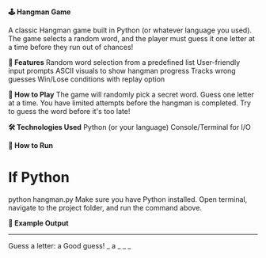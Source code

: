 **🕹️ Hangman Game**

A classic Hangman game built in Python (or whatever language you used). The game selects a random word, and the player must guess it one letter at a time before they run out of chances!

**🎯 Features**
Random word selection from a predefined list
User-friendly input prompts
ASCII visuals to show hangman progress
Tracks wrong guesses
Win/Lose conditions with replay option


**🚀 How to Play**
The game will randomly pick a secret word.
Guess one letter at a time.
You have limited attempts before the hangman is completed.
Try to guess the word before it's too late!

**🛠️ Technologies Used**
Python (or your language)
Console/Terminal for I/O

**📁 How to Run**
# If Python
python hangman.py
Make sure you have Python installed. Open terminal, navigate to the project folder, and run the command above.

**📸 Example Output**
_ _ _ _ _
Guess a letter: a
Good guess!
_ a _ _ _
